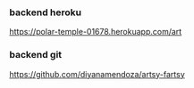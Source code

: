 ### backend heroku
https://polar-temple-01678.herokuapp.com/art

### backend git
https://github.com/diyanamendoza/artsy-fartsy
